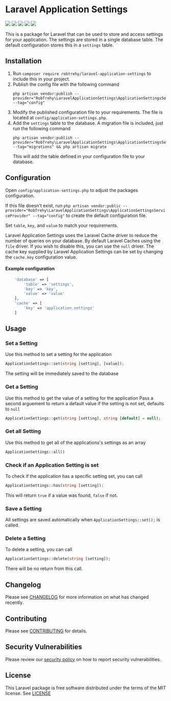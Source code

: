 # Laravel Application Settings
![](https://img.shields.io/github/workflow/status/RobTrehy/LaravelApplicationSettings/Unit%20Tests?style=flat-square)
![](https://img.shields.io/github/license/RobTrehy/LaravelApplicationSettings?style=flat-square)
![](https://img.shields.io/github/languages/code-size/RobTrehy/LaravelApplicationSettings?style=flat-square)
![](https://img.shields.io/packagist/v/robtrehy/laravel-application-settings?style=flat-square)
![](https://img.shields.io/packagist/dt/robtrehy/laravel-application-settings?style=flat-square)

This is a package for Laravel that can be used to store and access settings for your application.
The settings are stored in a single database table. The default configuration stores this in a `settings` table.

## Installation
1. Run `composer require robtrehy/laravel-application-settings` to include this in your project.
2. Publish the config file with the following command
    ```
    php artisan vendor:publish --provider="RobTrehy\LaravelApplicationSettings\ApplicationSettingsServiceProvider" --tag="config"
    ```
4. Modify the published configuration file to your requirements. The file is located at `config/application-settings.php`.
5. Add the `settings` table to the database. A migration file is included, just run the following command
    ```
    php artisan vendor:publish --provider="RobTrehy\LaravelApplicationSettings\ApplicationSettingsServiceProvider" --tag="migrations" && php artisan migrate
    ```
    This will add the table defined in your configuration file to your database.
    
## Configuration
Open `config/application-settings.php` to adjust the packages configuration. 

If this file doesn't exist, run 
`php artisan vendor:public --provider="RobTrehy\LaravelApplicationSettings\ApplicationSettingsServiceProvider" --tag="config"` 
to create the default configuration file.

Set `table`, `key`, and `value` to match your requirements.

Laravel Application Settings uses the Laravel Cache driver to reduce the number of queries on your database. By default Laravel Caches using the `file` driver. If you wish to disable this, you can use the `null` driver.
The cache key supplied by Laravel Application Settings can be set by changing the `cache.key` configuration value.


#### Example configuration
```PHP
    'database' => [
        'table' => 'settings',
        'key' => 'key',
        'value' => 'value'
    ],
    'cache' => [
        'key' => 'application.settings'
    ]
```

## Usage

### Set a Setting
Use this method to set a setting for the application
```PHP
ApplicationSettings::set(string [setting], [value]);
```
The setting will be immediately saved to the database

### Get a Setting
Use this method to get the value of a setting for the application
Pass a second arguement to return a default value if the setting is not set, defaults to `null`
```PHP
ApplicationSettings::get(string [setting], string [default] = null);
```

### Get all Setting
Use this method to get all of the applications's settings as an array
```PHP
ApplicationSettings::all()
```

### Check if an Application Setting is set
To check if the application has a specific setting set, you can call
```PHP
ApplicationSettings::has(string [setting]);
```
This will return `true` if a value was found, `false` if not.

### Save a Setting
All settings are saved automatically when `ApplicationSettings::set();` is called.

### Delete a Setting
To delete a setting, you can call
```PHP
ApplicationSettings::delete(string [setting]);
```
There will be no return from this call.

## Changelog
Please see [CHANGELOG](CHANGELOG.md) for more information on what has changed recently.

## Contributing
Please see [CONTRIBUTING](.github/CONTRIBUTING.md) for details.

## Security Vulnerabilities
Please review our [security policy](.github/SECURITY.md) on how to report security vulnerabilities.

## License
This Laravel package is free software distributed under the terms of the MIT license.
See [LICENSE](LICENSE)


